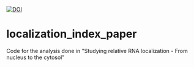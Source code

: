 [![DOI](https://zenodo.org/badge/764096609.svg)](https://zenodo.org/doi/10.5281/zenodo.13383742)

# localization_index_paper
Code for the analysis done in "Studying relative RNA localization - From nucleus to the cytosol"
